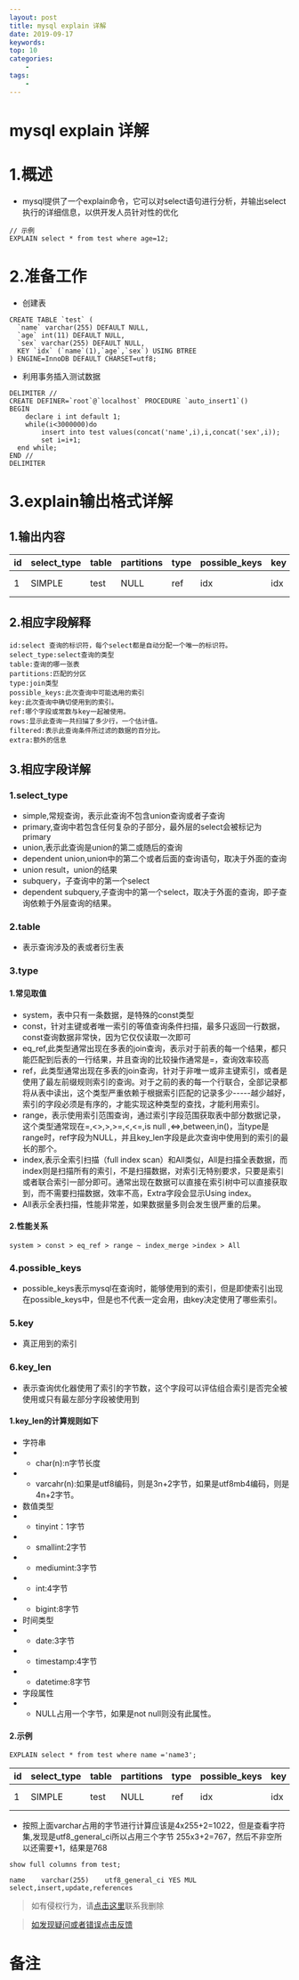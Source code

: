 ```yaml
---
layout: post
title: mysql explain 详解
date: 2019-09-17
keywords: 
top: 10
categories: 
    - 
tags:
    - 
---
```

# mysql explain 详解
# 1.概述
- mysql提供了一个explain命令，它可以对select语句进行分析，并输出select执行的详细信息，以供开发人员针对性的优化
```
// 示例
EXPLAIN select * from test where age=12;
```

# 2.准备工作
- 创建表
```
CREATE TABLE `test` (
  `name` varchar(255) DEFAULT NULL,
  `age` int(11) DEFAULT NULL,
  `sex` varchar(255) DEFAULT NULL,
  KEY `idx` (`name`(1),`age`,`sex`) USING BTREE
) ENGINE=InnoDB DEFAULT CHARSET=utf8;
```
- 利用事务插入测试数据
```
DELIMITER //
CREATE DEFINER=`root`@`localhost` PROCEDURE `auto_insert1`()
BEGIN
	declare i int default 1;
	while(i<3000000)do
        insert into test values(concat('name',i),i,concat('sex',i));
        set i=i+1;
  end while;
END //
DELIMITER
```

# 3.explain输出格式详解
## 1.输出内容
id|select_type|table|partitions|type|possible_keys|key|key_len|ref|rows|filtered|Extra
-|-|-|-|-|-|-|-|-|-|-|-|
1|SIMPLE|test|NULL|ref|idx|idx|768|const|1|100.00|Using where

## 2.相应字段解释
```
id:select 查询的标识符，每个select都是自动分配一个唯一的标识符。
select_type:select查询的类型
table:查询的哪一张表
partitions:匹配的分区
type:join类型
possible_keys:此次查询中可能选用的索引
key:此次查询中确切使用到的索引。
ref:哪个字段或常数与key一起被使用。
rows:显示此查询一共扫描了多少行，一个估计值。
filtered:表示此查询条件所过滤的数据的百分比。
extra:额外的信息
```

## 3.相应字段详解
### 1.select_type
- simple,常规查询，表示此查询不包含union查询或者子查询
- primary,查询中若包含任何复杂的子部分，最外层的select会被标记为primary
- union,表示此查询是union的第二或随后的查询
- dependent union,union中的第二个或者后面的查询语句，取决于外面的查询
- union result，union的结果
- subquery，子查询中的第一个select
- dependent subquery,子查询中的第一个select，取决于外面的查询，即子查询依赖于外层查询的结果。

### 2.table
- 表示查询涉及的表或者衍生表

### 3.type
#### 1.常见取值
- system，表中只有一条数据，是特殊的const类型
- const，针对主键或者唯一索引的等值查询条件扫描，最多只返回一行数据，const查询数据非常快，因为它仅仅读取一次即可
- eq_ref,此类型通常出现在多表的join查询，表示对于前表的每一个结果，都只能匹配到后表的一行结果，并且查询的比较操作通常是=，查询效率较高
- ref，此类型通常出现在多表的join查询，针对于非唯一或非主键索引，或者是使用了最左前缀规则索引的查询。对于之前的表的每一个行联合，全部记录都将从表中读出，这个类型严重依赖于根据索引匹配的记录多少-----越少越好，索引的字段必须是有序的，才能实现这种类型的查找，才能利用索引。
- range，表示使用索引范围查询，通过索引字段范围获取表中部分数据记录，这个类型通常现在=,<>,>,>=,<,<=,is null ,<=>,between,in()，当type是range时，ref字段为NULL，并且key_len字段是此次查询中使用到的索引的最长的那个。
- index,表示全索引扫描（full index scan）和All类似，All是扫描全表数据，而index则是扫描所有的索引，不是扫描数据，对索引无特别要求，只要是索引或者联合索引一部分即可。通常出现在数据可以直接在索引树中可以直接获取到，而不需要扫描数据，效率不高，Extra字段会显示Using index。
- All表示全表扫描，性能非常差，如果数据量多则会发生很严重的后果。

#### 2.性能关系
```
system > const > eq_ref > range ~ index_merge >index > All
```
### 4.possible_keys
- possible_keys表示mysql在查询时，能够使用到的索引，但是即使索引出现在possible_keys中，但是也不代表一定会用，由key决定使用了哪些索引。

### 5.key
- 真正用到的索引

### 6.key_len
- 表示查询优化器使用了索引的字节数，这个字段可以评估组合索引是否完全被使用或只有最左部分字段被使用到
#### 1.key_len的计算规则如下
- 字符串
- - char(n):n字节长度
- - varcahr(n):如果是utf8编码，则是3n+2字节，如果是utf8mb4编码，则是4n+2字节。
- 数值类型
- - tinyint：1字节
- - smallint:2字节
- - mediumint:3字节
- - int:4字节
- - bigint:8字节
- 时间类型
- - date:3字节
- - timestamp:4字节
- - datetime:8字节
- 字段属性
- - NULL占用一个字节，如果是not null则没有此属性。

#### 2.示例
```
EXPLAIN select * from test where name ='name3';
```
id|select_type|table|partitions|type|possible_keys|key|key_len|ref|rows|filtered|Extra
-|-|-|-|-|-|-|-|-|-|-|-|
1|SIMPLE|test|NULL|ref|idx|idx|768|const|1|100.00|Using where
- 按照上面varchar占用的字节进行计算应该是4x255+2=1022，但是查看字符集,发现是utf8_general_ci所以占用三个字节 255x3+2=767，然后不非空所以还需要+1，结果是768
```
show full columns from test;

name	varchar(255)	utf8_general_ci	YES	MUL			select,insert,update,references	
```

>如有侵权行为，请[点击这里](https://github.com/mattmengCooper/MattMeng_hexo/issues)联系我删除

>[如发现疑问或者错误点击反馈](https://github.com/mattmengCooper/MattMeng_hexo/issues)

# 备注

